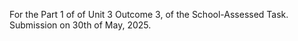 For the Part 1 of of Unit 3 Outcome 3, of the School-Assessed Task. Submission on 30th of May, 2025.
